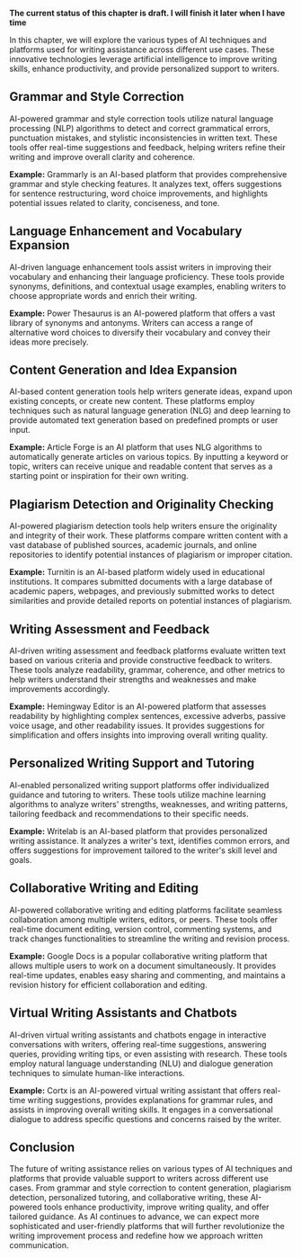 **The current status of this chapter is draft. I will finish it later when I have time**

In this chapter, we will explore the various types of AI techniques and platforms used for writing assistance across different use cases. These innovative technologies leverage artificial intelligence to improve writing skills, enhance productivity, and provide personalized support to writers.

Grammar and Style Correction
----------------------------

AI-powered grammar and style correction tools utilize natural language processing (NLP) algorithms to detect and correct grammatical errors, punctuation mistakes, and stylistic inconsistencies in written text. These tools offer real-time suggestions and feedback, helping writers refine their writing and improve overall clarity and coherence.

**Example:** Grammarly is an AI-based platform that provides comprehensive grammar and style checking features. It analyzes text, offers suggestions for sentence restructuring, word choice improvements, and highlights potential issues related to clarity, conciseness, and tone.

Language Enhancement and Vocabulary Expansion
---------------------------------------------

AI-driven language enhancement tools assist writers in improving their vocabulary and enhancing their language proficiency. These tools provide synonyms, definitions, and contextual usage examples, enabling writers to choose appropriate words and enrich their writing.

**Example:** Power Thesaurus is an AI-powered platform that offers a vast library of synonyms and antonyms. Writers can access a range of alternative word choices to diversify their vocabulary and convey their ideas more precisely.

Content Generation and Idea Expansion
-------------------------------------

AI-based content generation tools help writers generate ideas, expand upon existing concepts, or create new content. These platforms employ techniques such as natural language generation (NLG) and deep learning to provide automated text generation based on predefined prompts or user input.

**Example:** Article Forge is an AI platform that uses NLG algorithms to automatically generate articles on various topics. By inputting a keyword or topic, writers can receive unique and readable content that serves as a starting point or inspiration for their own writing.

Plagiarism Detection and Originality Checking
---------------------------------------------

AI-powered plagiarism detection tools help writers ensure the originality and integrity of their work. These platforms compare written content with a vast database of published sources, academic journals, and online repositories to identify potential instances of plagiarism or improper citation.

**Example:** Turnitin is an AI-based platform widely used in educational institutions. It compares submitted documents with a large database of academic papers, webpages, and previously submitted works to detect similarities and provide detailed reports on potential instances of plagiarism.

Writing Assessment and Feedback
-------------------------------

AI-driven writing assessment and feedback platforms evaluate written text based on various criteria and provide constructive feedback to writers. These tools analyze readability, grammar, coherence, and other metrics to help writers understand their strengths and weaknesses and make improvements accordingly.

**Example:** Hemingway Editor is an AI-powered platform that assesses readability by highlighting complex sentences, excessive adverbs, passive voice usage, and other readability issues. It provides suggestions for simplification and offers insights into improving overall writing quality.

Personalized Writing Support and Tutoring
-----------------------------------------

AI-enabled personalized writing support platforms offer individualized guidance and tutoring to writers. These tools utilize machine learning algorithms to analyze writers' strengths, weaknesses, and writing patterns, tailoring feedback and recommendations to their specific needs.

**Example:** Writelab is an AI-based platform that provides personalized writing assistance. It analyzes a writer's text, identifies common errors, and offers suggestions for improvement tailored to the writer's skill level and goals.

Collaborative Writing and Editing
---------------------------------

AI-powered collaborative writing and editing platforms facilitate seamless collaboration among multiple writers, editors, or peers. These tools offer real-time document editing, version control, commenting systems, and track changes functionalities to streamline the writing and revision process.

**Example:** Google Docs is a popular collaborative writing platform that allows multiple users to work on a document simultaneously. It provides real-time updates, enables easy sharing and commenting, and maintains a revision history for efficient collaboration and editing.

Virtual Writing Assistants and Chatbots
---------------------------------------

AI-driven virtual writing assistants and chatbots engage in interactive conversations with writers, offering real-time suggestions, answering queries, providing writing tips, or even assisting with research. These tools employ natural language understanding (NLU) and dialogue generation techniques to simulate human-like interactions.

**Example:** Cortx is an AI-powered virtual writing assistant that offers real-time writing suggestions, provides explanations for grammar rules, and assists in improving overall writing skills. It engages in a conversational dialogue to address specific questions and concerns raised by the writer.

Conclusion
----------

The future of writing assistance relies on various types of AI techniques and platforms that provide valuable support to writers across different use cases. From grammar and style correction to content generation, plagiarism detection, personalized tutoring, and collaborative writing, these AI-powered tools enhance productivity, improve writing quality, and offer tailored guidance. As AI continues to advance, we can expect more sophisticated and user-friendly platforms that will further revolutionize the writing improvement process and redefine how we approach written communication.
